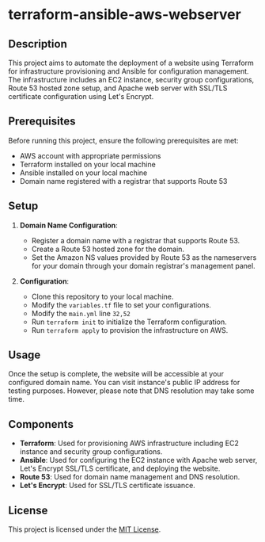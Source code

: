 # terraform-ansible-aws-webserver

## Description
This project aims to automate the deployment of a website using Terraform for infrastructure provisioning and Ansible for configuration management. The infrastructure includes an EC2 instance, security group configurations, Route 53 hosted zone setup, and Apache web server with SSL/TLS certificate configuration using Let's Encrypt.

## Prerequisites
Before running this project, ensure the following prerequisites are met:
- AWS account with appropriate permissions
- Terraform installed on your local machine
- Ansible installed on your local machine
- Domain name registered with a registrar that supports Route 53

## Setup
1. **Domain Name Configuration**: 
    - Register a domain name with a registrar that supports Route 53.
    - Create a Route 53 hosted zone for the domain.
    - Set the Amazon NS values provided by Route 53 as the nameservers for your domain through your domain registrar's management panel.

2. **Configuration**:
    - Clone this repository to your local machine.
    - Modify the `variables.tf` file to set your configurations.
    - Modify the `main.yml` line `32,52`
    - Run `terraform init` to initialize the Terraform configuration.
    - Run `terraform apply` to provision the infrastructure on AWS.

## Usage
Once the setup is complete, the website will be accessible at your configured domain name. You can visit instance's public IP address for testing purposes. However, please note that DNS resolution may take some time.

## Components
- **Terraform**: Used for provisioning AWS infrastructure including EC2 instance and security group configurations.
- **Ansible**: Used for configuring the EC2 instance with Apache web server, Let's Encrypt SSL/TLS certificate, and deploying the website.
- **Route 53**: Used for domain name management and DNS resolution.
- **Let's Encrypt**: Used for SSL/TLS certificate issuance.

## License
This project is licensed under the [MIT License](LICENSE).
